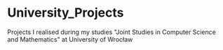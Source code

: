 # University_Projects
Projects I realised during my studies "Joint Studies in Computer Science and Mathematics" at University of Wrocław

